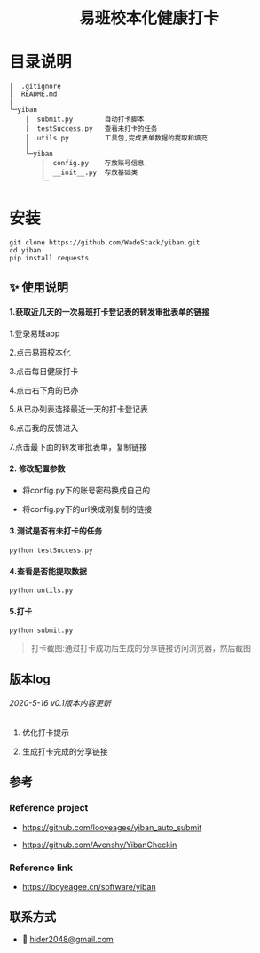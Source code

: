 <h1 align="center">
  易班校本化健康打卡
  <br>
</h1>
<p align="center">
</p>

# 目录说明
```text
│  .gitignore
│  README.md            
|
└─yiban
    │  submit.py        自动打卡脚本
    │  testSuccess.py   查看未打卡的任务
    │  utils.py         工具包,完成表单数据的提取和填充
    │
    └─yiban
        │  config.py    存放账号信息
        │  __init__.py  存放基础类
        └─
```

# 安装
```shell script
git clone https://github.com/WadeStack/yiban.git
cd yiban
pip install requests
```

## :sparkles: 使用说明

#### 1.获取近几天的一次易班打卡登记表的转发审批表单的链接

1.登录易班app

2.点击易班校本化

3.点击每日健康打卡

4.点击右下角的已办

5.从已办列表选择最近一天的打卡登记表

6.点击我的反馈进入

7.点击最下面的转发审批表单，复制链接

#### 2. 修改配置参数

- 将config.py下的账号密码换成自己的

- 将config.py下的url换成刚复制的链接
  
#### 3.测试是否有未打卡的任务

```shell script
python testSuccess.py
```
#### 4.查看是否能提取数据
```shell script
python untils.py
```

#### 5.打卡
```shell script
python submit.py
```
> 打卡截图:通过打卡成功后生成的分享链接访问浏览器，然后截图


## 版本log

###### 2020-5-16 v0.1版本内容更新

1. 优化打卡提示

2. 生成打卡完成的分享链接


## 参考

### Reference project

- https://github.com/looyeagee/yiban_auto_submit 

- https://github.com/Avenshy/YibanCheckin

### Reference link

- https://looyeagee.cn/software/yiban

## 联系方式

- :email: hider2048@gmail.com